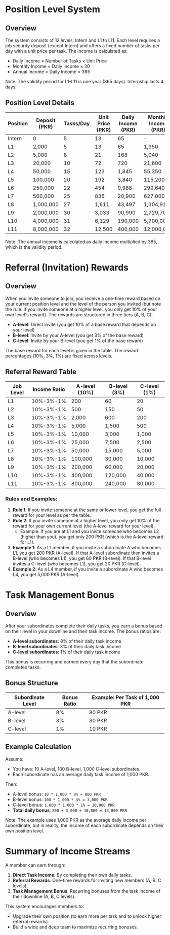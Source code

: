 # Position Level System

## Overview
The system consists of 12 levels: Intern and L1 to L11. Each level requires a job security deposit (except Intern) and offers a fixed number of tasks per day with a unit price per task. The income is calculated as:
- Daily Income = Number of Tasks × Unit Price
- Monthly Income = Daily Income × 30
- Annual Income = Daily Income × 365

Note: The validity period for L1-L11 is one year (365 days). Internship lasts 4 days.

## Position Level Details

| Position | Deposit (PKR) | Tasks/Day | Unit Price (PKR) | Daily Income (PKR) | Monthly Income (PKR) | Annual Income (PKR) |
|----------|---------------|-----------|------------------|--------------------|----------------------|---------------------|
| Intern   | 0             | 5         | 13               | 65                 | -                    | -                   |
| L1       | 2,000         | 5         | 13               | 65                 | 1,950                | 23,725              |
| L2       | 5,000         | 8         | 21               | 168                | 5,040                | 61,320              |
| L3       | 20,000        | 10        | 72               | 720                | 21,600               | 262,800             |
| L4       | 50,000        | 15        | 123              | 1,845              | 55,350               | 673,425             |
| L5       | 100,000       | 20        | 192              | 3,840              | 115,200              | 1,401,600           |
| L6       | 250,000       | 22        | 454              | 9,988              | 299,640              | 3,645,620           |
| L7       | 500,000       | 25        | 836              | 20,900             | 627,000              | 7,628,250           |
| L8       | 1,000,000     | 27        | 1,611            | 43,497             | 1,304,910            | 15,875,962          |
| L9       | 2,000,000     | 30        | 3,033            | 90,990             | 2,729,700            | 33,208,875          |
| L10      | 4,000,000     | 31        | 6,129            | 190,000            | 5,700,000            | 69,350,000          |
| L11      | 8,000,000     | 32        | 12,500           | 400,000            | 12,000,000           | 146,000,000         |

Note: The annual income is calculated as daily income multiplied by 365, which is the validity period.

# Referral (Invitation) Rewards

## Overview
When you invite someone to join, you receive a one-time reward based on your current position level and the level of the person you invited (but note the rule: if you invite someone at a higher level, you only get 10% of your own level's reward). The rewards are structured in three tiers (A, B, C):
- **A-level**: Direct invite (you get 10% of a base reward that depends on your level)
- **B-level**: Invite by your A-level (you get 3% of the base reward)
- **C-level**: Invite by your B-level (you get 1% of the base reward)

The base reward for each level is given in the table. The reward percentages (10%, 3%, 1%) are fixed across levels.

## Referral Reward Table

| Job Level | Income Ratio | A-level (10%) | B-level (3%) | C-level (1%) |
|-----------|--------------|---------------|--------------|--------------|
| L1        | 10%-3%-1%    | 200           | 60           | 20           |
| L2        | 10%-3%-1%    | 500           | 150          | 50           |
| L3        | 10%-3%-1%    | 2,000         | 600          | 200          |
| L4        | 10%-3%-1%    | 5,000         | 1,500        | 500          |
| L5        | 10%-3%-1%    | 10,000        | 3,000        | 1,000        |
| L6        | 10%-3%-1%    | 25,000        | 7,500        | 2,500        |
| L7        | 10%-3%-1%    | 50,000        | 15,000       | 5,000        |
| L8        | 10%-3%-1%    | 100,000       | 30,000       | 10,000       |
| L9        | 10%-3%-1%    | 200,000       | 60,000       | 20,000       |
| L10       | 10%-3%-1%    | 400,000       | 120,000      | 40,000       |
| L11       | 10%-3%-1%    | 800,000       | 240,000      | 80,000       |

### Rules and Examples:
1. **Rule 1**: If you invite someone at the same or lower level, you get the full reward for your level as per the table.
2. **Rule 2**: If you invite someone at a higher level, you only get 10% of the reward for your own current level (the A-level reward for your level).
   - Example: If you are at L1 and you invite someone who becomes L2 (higher than you), you get only 200 PKR (which is the A-level reward for L1).
3. **Example 1**: As a L1 member, if you invite a subordinate A who becomes L1, you get 200 PKR (A-level). If that A-level subordinate then invites a B-level (who becomes L1), you get 60 PKR (B-level). If that B-level invites a C-level (who becomes L1), you get 20 PKR (C-level).
4. **Example 2**: As a L4 member, if you invite a subordinate A who becomes L4, you get 5,000 PKR (A-level).

# Task Management Bonus

## Overview
After your subordinates complete their daily tasks, you earn a bonus based on their level in your downline and their task income. The bonus ratios are:
- **A-level subordinates**: 8% of their daily task income
- **B-level subordinates**: 3% of their daily task income
- **C-level subordinates**: 1% of their daily task income

This bonus is recurring and earned every day that the subordinate completes tasks.

## Bonus Structure

| Subordinate Level | Bonus Ratio | Example: Per Task of 1,000 PKR |
|-------------------|-------------|--------------------------------|
| A-level           | 8%          | 80 PKR                         |
| B-level           | 3%          | 30 PKR                         |
| C-level           | 1%          | 10 PKR                         |

## Example Calculation
Assume:
- You have: 10 A-level, 100 B-level, 1,000 C-level subordinates.
- Each subordinate has an average daily task income of 1,000 PKR.

Then:
- A-level bonus: `10 * 1,000 * 8% = 800 PKR`
- B-level bonus: `100 * 1,000 * 3% = 3,000 PKR`
- C-level bonus: `1,000 * 1,000 * 1% = 10,000 PKR`
- **Total daily bonus**: `800 + 3,000 + 10,000 = 13,800 PKR`

Note: The example uses 1,000 PKR as the average daily income per subordinate, but in reality, the income of each subordinate depends on their own position level.

# Summary of Income Streams

A member can earn through:
1. **Direct Task Income**: By completing their own daily tasks.
2. **Referral Rewards**: One-time rewards for inviting new members (A, B, C levels).
3. **Task Management Bonus**: Recurring bonuses from the task income of their downline (A, B, C levels).

This system encourages members to:
- Upgrade their own position (to earn more per task and to unlock higher referral rewards).
- Build a wide and deep team to maximize recurring bonuses.